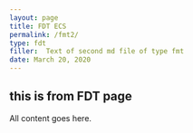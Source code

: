 ```yaml
---
layout: page
title: FDT ECS
permalink: /fmt2/
type: fdt
filler:  Text of second md file of type fmt
date: March 20, 2020
---
```


## this is from FDT page
All content goes here. 


